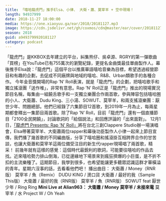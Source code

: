 ```yaml
---
title: 「嘻哈龍虎門」推手Elsa、小律、 大衛‧蕭、莫宰羊 + 空中現場！
length: 94937999
date: 2018-11-27 18:00:00
media: https://one.xiaoyuu.ga/ear/2018/20181127.mp3
image: https://cdn.jsdelivr.net/gh/coxmos/cdn@master/ear/cover/20181127.jpeg
season: 2018
guid: a9493799920181127
category: podcast
---
```


「龍虎門」是KKBOX去年建立的平台，糾集熊仔、吳卓源、RGRY的第一彈歌曲「買榜」在YouTube已有755萬次的瀏覽紀錄，更提名金曲獎最佳單曲製作人。幕後推手Elsa說：「龍虎門」這個平台以推廣華語嘻哈音樂為目標，希望透過經營節目和有趣的企劃，去促成不同廠牌與地域的嘻哈、R&amp;B、Urban類歌手的各種合作。
今年金音獎開場的Rap ’N’ Roll表演，就是「龍虎門」的企劃，把嘻哈歌手和獨立搖滾團「送作堆」，非常有意思。Rap ’N’ Roll正是「龍虎門」推出的現場實況節目名稱，每集由一組饒舌歌手和一支獨立樂團合作兩首歌，參與陣容包括嘻哈圈的小人、大衛蕭、Dudu King、三小湯、SOWUT、莫宰羊，和兩支搖滾樂團：厭世少年、問題總部。他們已經錄了六集節目12首歌，到2019年一月為止，每兩星期都會釋出一集節目兩首歌。除了Rap ’N’ Roll，目前「龍虎門」還有一個直播節目「2100全民開饒」，討論歌詞的「給個說法」和回應評論的「出來面對」。
12月1日，<a href="https://longhumen.kktix.cc/events/rapnroll">「龍虎門 Presents: Rap ’N’ Roll」</a>將在台北三創Clappere Studio辦一場演唱會，Elsa帶著莫宰羊、大衛蕭兩位rapper和幕後功臣製作人小律一起來上節目宣傳，我們播了幾首歌的不同編曲版，分享了嘻哈圈和搖滾掛互相跨界合作的甘苦談，也讓大衛蕭和莫宰羊這兩位備受注目的新生代rapper現場唱了兩首歌，精采！
前幾年就有這樣的感覺：這個時代最銳利的歌詞，可能要往嘻哈的作品去找。近來嘻哈勢力排山倒海，已從邊緣地下場景來到瘋狂擠爆的小巨蛋，是不折不扣的主流樂種了。這期節目，我學到很多，也希望能讓更多聽眾認識這群才華橫溢的青年。星期六沒事的話，去看看他們吧！
播出曲目：
大衛蕭 / Money（RNR版）
莫宰羊 / 魚（Remix）
DUDU KING / 燙口貨
大衛蕭 / 最好的我（Sample This版）
大衛蕭 / 最好的我（RNR版）
莫宰羊 / 魚（RNR版）
SOWUT feat 厭世少年 / Ring Ring
<strong>Mini Live at Alian963：
大衛蕭 / Money
莫宰羊 / 未接來電</strong>
莫宰羊 / 水
Project W / Oh Yeah

